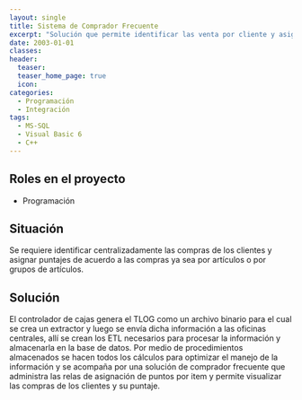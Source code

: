 ```yaml
---
layout: single
title: Sistema de Comprador Frecuente
excerpt: "Solución que permite identificar las venta por cliente y asignar puntos de acuerdo a sus compras."
date: 2003-01-01
classes: 
header: 
  teaser: 
  teaser_home_page: true
  icon: 
categories:
  - Programación
  - Integración
tags:  
  - MS-SQL
  - Visual Basic 6
  - C++
---
```


## Roles en el proyecto

- Programación

## Situación

Se requiere identificar centralizadamente las compras de los clientes y asignar puntajes de acuerdo a las compras ya sea por artículos o por grupos de artículos.

## Solución

El controlador de cajas genera el TLOG como un archivo binario para el cual se crea un extractor y luego se envía dicha información a las oficinas centrales, allí se crean los ETL necesarios para procesar la información y almacenarla en la base de datos. Por medio de procedimientos almacenados se hacen todos los cálculos para optimizar el manejo de la información y se acompaña por una solución de comprador frecuente que administra las relas de asignación de puntos por item y permite visualizar las compras de los clientes y su puntaje.